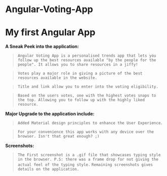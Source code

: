 # Angular-Voting-App

# My first Angular App

**A Sneak Peek into the application:**

>```Angular Voting App is a personalised trends app that lets you follow up the best resources available "by the people for the people". It allows you to share resources in a jiffy!```

>```Votes play a major role in giving a picture of the best resources available in the website.```

>```Title and link allow you to enter into the voting eligibility.```

>```Based on the users votes, one with the highest votes snaps to the top. Allowing you to follow up with the highly liked resource.```

**Major Upgrade to the application include:**

>```Added Material design principles to enhance the User Experience.```

>```For your convenience this app works with any device over the browser. Isn't that great enough? ;)``` 


**Screenshots:**
>```The First screenshot is a .gif file that showcases typing style in the browser. P.S: there was a frame drop for not giving the actual feel of the typing style.```
>```Remaining screenshots gives details on the application.```
